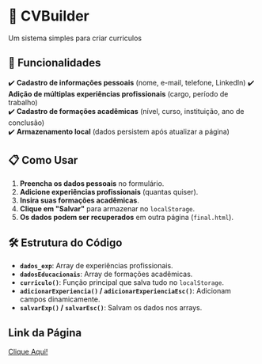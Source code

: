 # 📝 CVBuilder 

Um sistema simples para criar curriculos

## 🚀 Funcionalidades  
✔️ **Cadastro de informações pessoais** (nome, e-mail, telefone, LinkedIn)
✔️ **Adição de múltiplas experiências profissionais** (cargo, período de trabalho)  
✔️ **Cadastro de formações acadêmicas** (nível, curso, instituição, ano de conclusão)  
✔️ **Armazenamento local** (dados persistem após atualizar a página)

## 📋 Como Usar  
1. **Preencha os dados pessoais** no formulário.  
2. **Adicione experiências profissionais** (quantas quiser).  
3. **Insira suas formações acadêmicas**.  
4. **Clique em "Salvar"** para armazenar no `localStorage`.  
5. **Os dados podem ser recuperados** em outra página (`final.html`).  

## 🛠️ Estrutura do Código  
- **`dados_exp`**: Array de experiências profissionais.  
- **`dadosEducacionais`**: Array de formações acadêmicas.  
- **`curriculo()`**: Função principal que salva tudo no `localStorage`.  
- **`adicionarExperiencia()` / `adicionarExperienciaEsc()`**: Adicionam campos dinamicamente.  
- **`salvarExp()` / `salvarEsc()`**: Salvam os dados nos arrays.
## Link da Página
<a href="https://maysanazario.github.io/Gerador-de-Curr-culo-Online/" target="_blank">Clique Aqui!</a>
